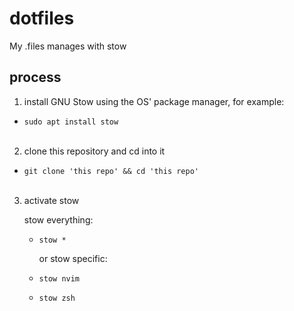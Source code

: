 # dotfiles

My .files manages with stow

## process


1. install GNU Stow using the OS' package manager, for example:

  - ```sudo apt install stow```
</br></br>

2. clone this repository and cd into it

  - ```git clone 'this repo' && cd 'this repo'```
</br></br>

3. activate stow

     stow everything:

   - ```stow *```

     or stow specific:

   - ```stow nvim```
   - ```stow zsh```

